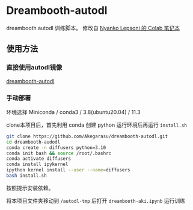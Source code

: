 # Dreambooth-autodl

dreambooth autodl 训练脚本。
修改自 [Nyanko Lepsoni 的 Colab 笔记本](https://colab.research.google.com/drive/17yM4mlPVOFdJE_81oWBz5mXH9cxvhmz8)

## 使用方法

### 直接使用autodl镜像

[dreambooth-autodl](https://www.codewithgpu.com/i/Akegarasu/dreambooth-autodl/dreambooth-autodl)

### 手动部署

环境选择 Miniconda / conda3 / 3.8(ubuntu20.04) / 11.3

clone本项目后，首先利用 conda 创建 python 运行环境后再运行 `install.sh`

```sh
git clone https://github.com/Akegarasu/dreambooth-autodl.git
cd dreambooth-audodl
conda create -n diffusers python=3.10
conda init bash && source /root/.bashrc
conda activate diffusers
conda install ipykernel
ipython kernel install --user --name=diffusers
bash install.sh
```

按照提示安装依赖。

将本项目文件夹移动到 `/autodl-tmp` 后打开 `dreambooth-aki.ipynb` 运行训练